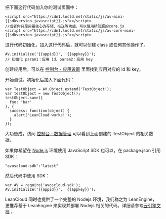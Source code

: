 把下面这行代码加入你的测试页面中：

```
<script src="https://cdn1.lncld.net/static/js/av-mini-{{sdkversion.javascript}}.js"></script>
//或者你只是用最核心的存储、推送等功能，可以使用精简版的core.js
<script src="https://cdn1.lncld.net/static/js/av-core-mini-{{sdkversion.javascript}}.js"></script>
```

进行代码初始化，加入这行代码后，就可以创建 class 或任何其他操作了。

```
AV.initialize('{{appid}}', '{{appkey}}');
// 初始化 param1：应用 id、param2：应用 key
```

创建应用后，可以在 [控制台 - 应用设置](/app.html?appid={{appid}}#/key) 里面找到应用对应的 id 和 key。

开始测试。初始化后加入下面代码：

```
var TestObject = AV.Object.extend('TestObject');
var testObject = new TestObject();
testObject.save({
  foo: 'bar'
}, {
  success: function(object) {
    alert('LeanCloud works!');
  }
});
```
大功告成，访问 [控制台 - 数据管理](/data.html?appid={{appid}}#/TestObject) 可以看到上面创建的 TestObject 的相关数据。

如果你希望在 [Node.js](http://nodejs.org/) 环境使用 JavaScript SDK 也可以，在 package.json 引用 SDK：

```
"avoscloud-sdk":"latest"
```

然后代码中使用 SDK：

```
var AV = require('avoscloud-sdk');
AV.initialize('{{appid}}', '{{appkey}}');
```

LeanCloud 同时也提供了一个完整的 Nodejs 环境，我们称之为 LeanEngine，更推荐基于 LeanEngine 来实现并部署 Nodejs 相关的代码。详细请参考[云引擎文档](https://leancloud.cn/docs/leanengine_guide-node.html) 。

